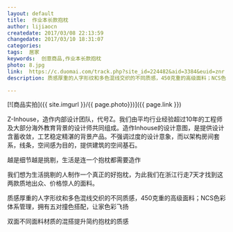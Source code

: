 ```yaml
---
layout: default
title:  作业本长款抱枕
author: lijiaocn
createdate: 2017/03/08 22:13:59
changedate: 2017/03/10 18:31:07
categories:
tags:  居家
keywords:  创意商品,作业本长款抱枕
photo: 8.jpg
link:  https://c.duomai.com/track.php?site_id=224482&aid=3384&euid=znr.io&t=http%3A%2F%2Fzaozuo.com%2Fitem%2F300020&DMHigh=1
description: 质感厚重的人字形纹和多色混线交织的不同质感，450克重的高级面料；NCS色彩体系管理，拥有五对撞色搭配，让家色彩飞扬

---
```


[![商品实拍]({{ site.imgurl }}/{{ page.photo}})]({{ page.link }})

Z-Inhouse，造作内部设计团队，代号Z。我们由平均行业经验超过10年的工程师及大部分海外教育背景的设计师共同组成。造作Inhouse的设计意图，是提供设计含蓄收敛，工艺稳定精湛的背景产品。不强调过度的设计意象，而以架构房间套系，线条，空间感为目的，提供建筑的空间基石。

越是细节越是挑剔，生活是连一个抱枕都需要造作

我们想为生活挑剔的人制作一个真正的好抱枕，为此我们在浙江行走7天才找到这两款质地出众、价格惊人的面料。

质感厚重的人字形纹和多色混线交织的不同质感，450克重的高级面料；NCS色彩体系管理，拥有五对撞色搭配，让家色彩飞扬

双面不同面料材质的混搭提升简约抱枕的质感
